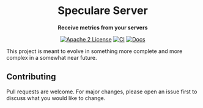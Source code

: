 <div align="center">
  <h1>Speculare Server</h1>
  <p>
    <strong>Receive metrics from your servers</strong>
  </p>
  <p>

[![Apache 2 License](https://img.shields.io/badge/license-Apache%202-blue.svg)](LICENSE)
[![CI](https://github.com/speculare-cloud/speculare-server/actions/workflows/ci.yml/badge.svg)](https://github.com/speculare-cloud/speculare-server/actions)
[![Docs](https://img.shields.io/badge/Docs-latest-green.svg)](https://docs.speculare.cloud)

  </p>
</div>

This project is meant to evolve in something more complete and more complex in a somewhat near future.

Contributing
--------------------------

Pull requests are welcome. For major changes, please open an issue first to discuss what you would like to change.